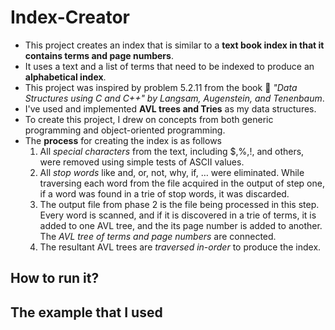 # Index-Creator

+ This project creates an index that is similar to a **text book index in that it contains terms and page numbers**. 
+ It uses a text and a list of terms that need to be indexed to produce an **alphabetical index**.
+ This project was inspired by problem 5.2.11 from the book :blue_book: *"Data Structures using C and C++" by Langsam, Augenstein, and Tenenbaum*. 
+ I've used and implemented **AVL trees and Tries** as my data structures.
+ To create this project, I drew on concepts from both generic programming and object-oriented programming. 
+ The **process** for creating the index is as follows 
    1. All *special characters* from the text, including $,%,!, and others, were removed using simple tests of ASCII values.
    2. All *stop words* like and, or, not, why, if, … were eliminated. While traversing each word from the file acquired in the output of step one, if a word was found in a trie of stop words, it was discarded.
    3. The output file from phase 2 is the file being processed in this step. Every word is scanned, and if it is discovered in a trie of terms, it is added to one AVL tree, and the its page number is added to another. The *AVL tree of terms and page numbers* are connected.
    4. The resultant AVL trees are *traversed in-order* to produce the index.  

## How to run it?

## The example that I used
